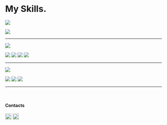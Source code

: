 


<div>
 <br>
<p align="center">
   <h1>My Skills.</h1> 
  <p><img src="https://img.shields.io/badge/Programming Languages%20-0D1117.svg?&style=for-the-badge"/></p> 
  <img src="https://img.shields.io/badge/javascript%20-0D1117.svg?&style=for-the-badge&logo=javascript&logoColor=yellow"/> <hr>
  
   <p><img src="https://img.shields.io/badge/Frameworks & Libraries%20-0D1117.svg?&style=for-the-badge"/></p>
  <img src="https://img.shields.io/badge/express.js%20-0D1117.svg?&style=for-the-badge&logo=express&logoColor=c76494"/>   
  <img src="https://img.shields.io/badge/NEXT%20-0D1117.svg?&style=for-the-badge&logo=next.js&logoColor=white"/>  
 <img src="https://img.shields.io/badge/node.js%20-0D1117.svg?&style=for-the-badge&logo=node.js&logoColor=green"/>
  <img src="https://img.shields.io/badge/react%20-0D1117.svg?&style=for-the-badge&logo=react&logoColor=blue"/><hr>
  
  
  <p><img src="https://img.shields.io/badge/Markup & Style%20-0D1117.svg?&style=for-the-badge"/></p>
  <img src="https://img.shields.io/badge/CSS%20-0D1117.svg?&style=for-the-badge&logo=CSS3&logoColor=2a8bd3"/> 
  <img src="https://img.shields.io/badge/HTML%20-0D1117.svg?&style=for-the-badge&logo=HTML5&logoColor=orange"/> 
  <img src="https://img.shields.io/badge/SASS%20-0D1117.svg?&style=for-the-badge&logo=SASS&logoColor=c76494"/> 
   <hr>
  
   
   

<br>
<p align="center">
<h4>Contacts</h4>
<a href="https://www.linkedin.com/in/giorgio-collov%C3%A0-2b3489223/" target="_blank"><img align="center" src="https://cdn.jsdelivr.net/npm/simple-icons@3.0.1/icons/linkedin.svg" alt="dephraiim" height="20" width="20" /></a>
<a href="https://www.instagram.com/giorgio_collova/"><img align="center" src="https://cdn.jsdelivr.net/npm/simple-icons@3.0.1/icons/instagram.svg" alt="dephraiim" height="20" width="20" /></a> 
</p>
<br>
<br>
<br>
</div>
